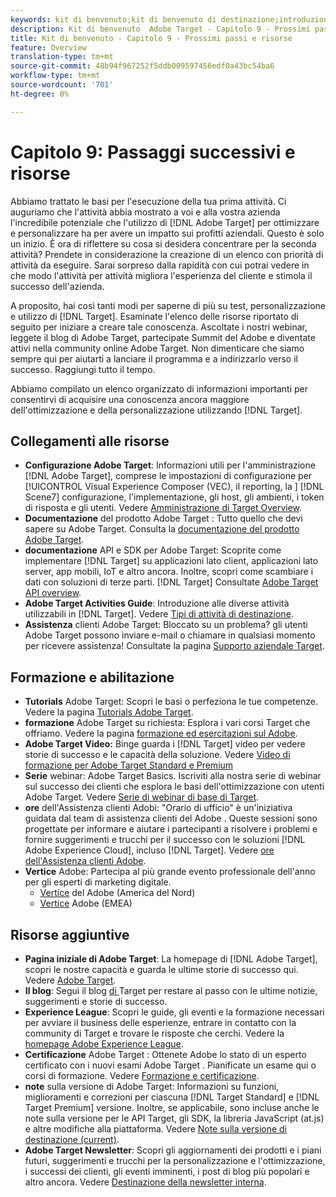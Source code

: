 ```yaml
---
keywords: kit di benvenuto;kit di benvenuto di destinazione;introduzione;introduzione;guida introduttiva
description: Kit di benvenuto  Adobe Target - Capitolo 9 - Prossimi passi e risorse
title: Kit di benvenuto - Capitolo 9 - Prossimi passi e risorse
feature: Overview
translation-type: tm+mt
source-git-commit: 48b94f967252f5ddb009597456edf0a43bc54ba6
workflow-type: tm+mt
source-wordcount: '701'
ht-degree: 0%

---
```



# Capitolo 9: Passaggi successivi e risorse

Abbiamo trattato le basi per l&#39;esecuzione della tua prima attività. Ci auguriamo che l&#39;attività abbia mostrato a voi e alla vostra azienda l&#39;incredibile potenziale che l&#39;utilizzo di [!DNL Adobe Target] per ottimizzare e personalizzare ha per avere un impatto sui profitti aziendali. Questo è solo un inizio. È ora di riflettere su cosa si desidera concentrare per la seconda attività? Prendete in considerazione la creazione di un elenco con priorità di attività da eseguire. Sarai sorpreso dalla rapidità con cui potrai vedere in che modo l&#39;attività per attività migliora l&#39;esperienza del cliente e stimola il successo dell&#39;azienda.

A proposito, hai così tanti modi per saperne di più su test, personalizzazione e utilizzo di [!DNL Target]. Esaminate l&#39;elenco delle risorse riportato di seguito per iniziare a creare tale conoscenza. Ascoltate i nostri webinar, leggete il  blog di Adobe Target, partecipate  Summit del Adobe e diventate attivi nella community online  Adobe Target. Non dimenticare che siamo sempre qui per aiutarti a lanciare il programma e a indirizzarlo verso il successo. Raggiungi tutto il tempo.

Abbiamo compilato un elenco organizzato di informazioni importanti per consentirvi di acquisire una conoscenza ancora maggiore dell&#39;ottimizzazione e della personalizzazione utilizzando [!DNL Target].

## Collegamenti alle risorse

* **Configurazione  Adobe Target**: Informazioni utili per l&#39;amministrazione  [!DNL Adobe Target], comprese le impostazioni di configurazione per  [!UICONTROL Visual Experience Composer (VEC), il reporting, la ]   [!DNL Scene7] configurazione, l&#39;implementazione, gli host, gli ambienti, i token di risposta e gli utenti. Vedere [Amministrazione di Target Overview](/help/administrating-target/administrating-target.md).
* **Documentazione** del prodotto Adobe Target : Tutto quello che devi sapere su  Adobe Target. Consulta la [ documentazione del prodotto Adobe Target](https://experienceleague.adobe.com/docs/target/using/target-home.html).
* **documentazione** API e SDK per Adobe Target: Scoprite come implementare  [!DNL Target] su applicazioni lato client, applicazioni lato server, app mobili, IoT e altro ancora. Inoltre, scopri come scambiare i dati con soluzioni di terze parti. [!DNL Target] Consultate [ Adobe Target API overview](/help/api/api-overview.md).
* **Adobe Target Activities Guide**: Introduzione alle diverse attività utilizzabili in  [!DNL Target]. Vedere [Tipi di attività di destinazione](/help/c-activities/target-activities-guide.md).
* **Assistenza** clienti Adobe Target: Bloccato su un problema?  gli utenti Adobe Target possono inviare e-mail o chiamare in qualsiasi momento per ricevere assistenza! Consultate la pagina [Supporto aziendale Target](https://helpx.adobe.com/contact/enterprise-support.ec.html#target).

## Formazione e abilitazione

* **Tutorials** Adobe Target: Scopri le basi o perfeziona le tue competenze. Vedere la pagina [ Tutorials Adobe Target](https://experienceleague.adobe.com/docs/target-learn/tutorials/overview.html).
* **formazione** Adobe Target su richiesta: Esplora i vari corsi Target che offriamo. Vedere la pagina [ formazione ed esercitazioni sul Adobe](https://helpx.adobe.com/learning.html?promoid=KAUDK).
* **Adobe Target Video:** Binge guarda i  [!DNL Target] video per vedere storie di successo e le capacità della soluzione. Vedere [Video di formazione per  Adobe Target Standard e Premium](/help/c-intro/target-standard-premium-training-videos.md)
* **Serie** webinar:  Adobe Target Basics. Iscriviti alla nostra serie di webinar sul successo dei clienti che esplora le basi dell&#39;ottimizzazione con  utenti Adobe Target. Vedere [Serie di webinar di base di Target](/help/cmp-resources-and-contact-information.md#concept_11902FAC95C64479AABE020557A7EEE4).
* **ore** dell&#39;Assistenza clienti Adobi: &quot;Orario di ufficio&quot; è un&#39;iniziativa guidata dal team di assistenza clienti del Adobe . Queste sessioni sono progettate per informare e aiutare i partecipanti a risolvere i problemi e fornire suggerimenti e trucchi per il successo con le soluzioni [!DNL Adobe Experience Cloud], incluso [!DNL Target]. Vedere [ ore dell&#39;Assistenza clienti Adobe](/help/cmp-resources-and-contact-information.md#concept_58EA30379D3B48C4848BA2A8C464A5B7).
* **Vertice** Adobe: Partecipa al più grande evento professionale dell&#39;anno per gli esperti di marketing digitale.
   * [Vertice](https://summit.adobe.com/na/)  del Adobe  (America del Nord)
   * [Vertice](http://summit-emea.adobe.com/emea/)  Adobe  (EMEA)

## Risorse aggiuntive

* **Pagina iniziale di  Adobe Target**: La homepage di  [!DNL Adobe Target], scopri le nostre capacità e guarda le ultime storie di successo qui. Vedere [ Adobe Target](https://www.adobe.com/it/marketing/target.html).
* **Il blog**: Segui il blog [ di ](https://blog.adobe.com/en/2020/07/29/adobe-target-announces-enhanced-analytics-measurement-for-ai-powered-testing-and-personalization.html#gs.di9df5)Target per restare al passo con le ultime notizie, suggerimenti e storie di successo.
* **Experience League**: Scopri le guide, gli eventi e la formazione necessari per avviare il business delle esperienze, entrare in contatto con la community di Target e trovare le risposte che cerchi. Vedere la [ homepage Adobe Experience League](https://experienceleague.adobe.com/#home).
* **Certificazione** Adobe Target : Ottenete  Adobe lo stato di un esperto certificato con i nuovi esami Adobe Target . Pianificate un esame qui o corsi di formazione. Vedere [Formazione e certificazione](/help/c-intro/training-and-certification.md).
* **note** sulla versione di Adobe Target: Informazioni su funzioni, miglioramenti e correzioni per ciascuna  [!DNL Target Standard] e  [!DNL Target Premium] versione. Inoltre, se applicabile, sono incluse anche le note sulla versione per le API Target, gli SDK, la libreria JavaScript (at.js) e altre modifiche alla piattaforma. Vedere [Note sulla versione di destinazione (current)](/help/r-release-notes/release-notes.md).
* **Adobe Target Newsletter**: Scopri gli aggiornamenti dei prodotti e i piani futuri, suggerimenti e trucchi per la personalizzazione e l&#39;ottimizzazione, i successi dei clienti, gli eventi imminenti, i post di blog più popolari e altro ancora. Vedere [Destinazione della newsletter interna](/help/r-release-notes/target-insider-newsletter.md).

